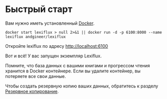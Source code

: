 # Быстрый старт
Вам нужно иметь установленный [Docker](https://docs.docker.com/get-docker/).

    docker start lexiflux > null 2>&1 || docker run -d -p 6100:8000 --name lexiflux andgineer/lexiflux

Откройте lexiflux по адресу [http://localhost:6100](http://localhost:6100)

Вот и всё! У вас запущен экземпляр Lexiflux.

Помните, что база данных с вашими книгами и прогрессом чтения хранится в Docker контейнере. 
Если вы удалите контейнер, вы потеряете все свои данные.

Чтобы создать резервную копию ваших данных, обратитесь к разделу [Резервное копирование](docker.md#backup).
